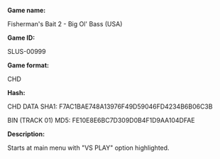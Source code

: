 **Game name:**

Fisherman's Bait 2 - Big Ol' Bass (USA)

**Game ID:**

SLUS-00999

**Game format:**

CHD

**Hash:**

CHD DATA SHA1: F7AC1BAE748A13976F49D59046FD4234B6B06C3B

BIN (TRACK 01) MD5: FE10E8E6BC7D309D0B4F1D9AA104DFAE

**Description:**

Starts at main menu with "VS PLAY" option highlighted.